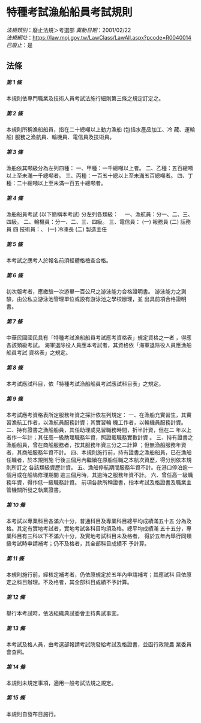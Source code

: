 # 特種考試漁船船員考試規則

*法規類別*：廢止法規＞考選部
*異動日期*：2001/02/22  
*法規網址*：https://law.moj.gov.tw/LawClass/LawAll.aspx?pcode=R0040014
*已廢止*：是


## 法條
##### 第 1 條
本規則依專門職業及技術人員考試法施行細則第三條之規定訂定之。

##### 第 2 條
本規則所稱漁船船員，指在二十總噸以上動力漁船 (包括水產品加工、冷
藏、運輸船) 服務之漁航員、輪機員、電信員及技術員。


##### 第 3 條
漁船依其噸級分為左列四種：
一、甲種：一千總噸以上者。
二、乙種：五百總噸以上至未滿一千總噸者。
三、丙種：一百五十總以上至未滿五百總噸者。
四、丁種：二十總噸以上至未滿一百五十總噸者。


##### 第 4 條
漁船船員考試 (以下簡稱本考試) 分左列各類級：　
一、漁航員：分一、二、三、四級。
二、輪機員：分一、二、三、四級。
三、電信員：
 (一) 報務員
 (二) 話務員
四  技術員：、
 (一) 冷凍長
 (二) 製造主任


##### 第 5 條
本考試之應考人於報名前須經體格檢查合格。

##### 第 6 條
初次報考者，應繳驗一次游畢一百公尺之游泳能力合格證明書。
游泳能力之測驗，由公私立游泳池管理單位或設有游泳池之學校辦理，並
出具前項合格證明書。

##### 第 7 條
中華民國國民具有「特種考試漁船船員考試應考資格表」規定資格之一者
，得應各該類級考試。
海軍退除役人員應本考試者，其資格依「海軍退除役人員應漁船船員考試
資格表」之規定。

##### 第 8 條
本考試應試科目，依「特種考試漁船船員考試應試科目表」之規定。

##### 第 9 條
本考試應考資格表所定服務年資之採計依左列規定：
一、在漁船充實習生，其實習漁航工作者，以漁航員服務計資；其實習輪
    機工作者，以輪機員服務計資。
二、持有證書之漁船船員，其任助理或見習職務時間，折半計資，但在二
    年以上者作一年計；其任高一級助理職務年資，照證載職務實數計資
    。
三、持有證書之漁船船員，曾在商船服務者，按其服務年資三分之二計算
    ；但無漁船服務年資者，其商船服務年資不計。
四、本規則施行前，持有證書之漁船船員，已在漁船任職者，於本規則施
    行後三個月內繼續在原船任職之本航次資歷，得分別依本規則所訂之
    各該類級資歷計資。
五、漁船停航期間服務年資不計。在港口停泊逾一個月或在船塢修理期間
    逾三個月時，其逾時之服務年資不計。
六、曾任高一級職務年資，得作低一級職務計資。
前項各款所稱證書，指本考試及格證書及職業主管機關所發之執業證書。


##### 第 10 條
本考試以專業科目各滿六十分，普通科目及專業科目總平均成績滿五十五
分為及格。其定有實地考試者，實地考試各科目均須及格。總平均成績滿
五十五分，專業科目有三科以下不滿六十分，及實地考試科目未及格者，
得於五年內舉行同類級考試時申請補考；仍不及格者，其全部科目成績不
予計算。

##### 第 11 條
本規則施行前，經核定補考者，仍依原規定於五年內申請補考；其應試科
目依原定之科目辦理。不及格者，其全部科目成績不予計算。

##### 第 12 條
舉行本考試時，依法組織典試委會主持典試事宜。

##### 第 13 條
本考試及格人員，由考選部報請考試院發給考試及格證書，並函行政院農
業委員會查照。

##### 第 14 條
本規則未規定事項，適用一般考試法規之規定。

##### 第 15 條
本規則自發布日施行。


